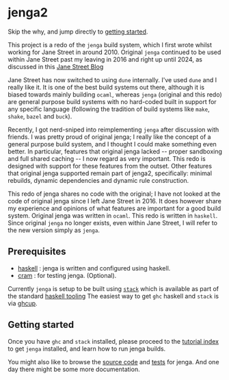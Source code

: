 # jenga2

Skip the why, and jump directly to [getting started](tutorial/01_getting_started.md).

This project is a redo of the `jenga` build system, which I first wrote whilst working for Jane Street in around 2010. Original `jenga` continued to be used within Jane Street past my leaving in 2016 and right up until 2024, as discussed in this
[Jane Street Blog](https://blog.janestreet.com/how-we-accidentally-built-a-better-build-system-for-ocaml-index/)

Jane Street has now switched to using `dune` internally. I've used `dune` and I really like it. It is one of the best build systems out there, although it is biased towards mainly building `ocaml`, whereas `jenga` (original and this redo) are general purpose build systems with no hard-coded built in support for any specific language (following the tradition of build systems like `make`, `shake`, `bazel` and `buck`).

Recently, I got nerd-sniped into reimplementing `jenga` after discussion with friends.
I was pretty proud of original jenga; I really like the concept of a general purpose build system, and I thought I could make something even better. In particular, features that original jenga lacked -- proper sandboxing and full shared caching -- I now regard as very important. This redo is designed with support for these features from the outset. Other features that original jenga supported remain part of jenga2, specifically: minimal rebuilds, dynamic dependencies and dynamic rule construction.

This redo of jenga shares no code with the original;
I have not looked at the code of original jenga since I left Jane Street in 2016.
It does however share my experience and opinions of what features are important for a good build system.
Original jenga was written in `ocaml`. This redo is written in `haskell`.
Since original `jenga` no longer exists, even within Jane Street, I will refer to the new version simply as `jenga`.


## Prerequisites

- [haskell](https://www.haskell.org) : jenga is written and configured using haskell.
- [cram](https://bitheap.org/cram/) : for testing jenga. (Optional).

Currently `jenga` is setup to be built using
[`stack`](https://docs.haskellstack.org/en/stable/)
which is available as part of the standard [haskell tooling](https://www.haskell.org/downloads/)
The easiest way to get `ghc` haskell and `stack` is via [ghcup](https://www.haskell.org/ghcup/).


## Getting started

Once you have `ghc` and `stack` installed, please proceed to the
[tutorial index](tutorial/index.md) to get `jenga` installed,
and learn how to run jenga builds.

You might also like to browse the [source code](src) and [tests](test) for jenga.
And one day there might be some more documentation.
